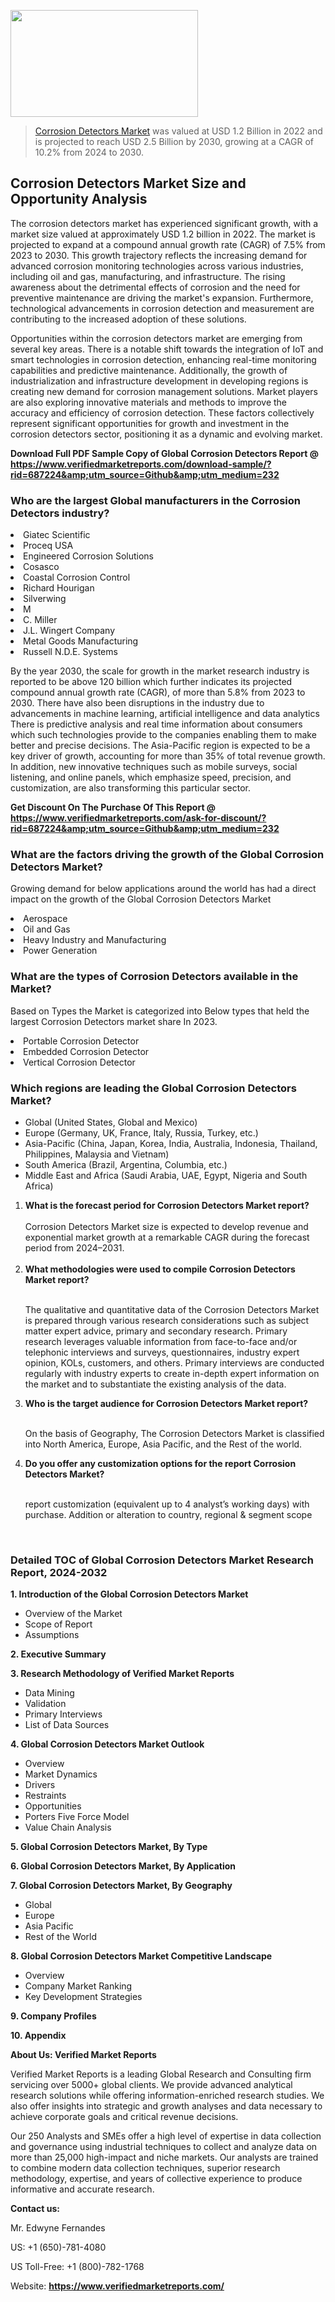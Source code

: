 <img src="https://ffe5etoiles.com/wp-content/uploads/2024/12/MST1-300x171.png" alt="" width="300" height="171" class="alignnone size-medium wp-image-20088" /><blockquote><p><p><a href="https://www.verifiedmarketreports.com/download-sample/?rid=687224&utm_source=Github&utm_medium=232" target="_blank">Corrosion Detectors Market</a> was valued at USD 1.2 Billion in 2022 and is projected to reach USD 2.5 Billion by 2030, growing at a CAGR of 10.2% from 2024 to 2030.</p></blockquote><p><h2>Corrosion Detectors Market Size and Opportunity Analysis</h2><p>The corrosion detectors market has experienced significant growth, with a market size valued at approximately USD 1.2 billion in 2022. The market is projected to expand at a compound annual growth rate (CAGR) of 7.5% from 2023 to 2030. This growth trajectory reflects the increasing demand for advanced corrosion monitoring technologies across various industries, including oil and gas, manufacturing, and infrastructure. The rising awareness about the detrimental effects of corrosion and the need for preventive maintenance are driving the market's expansion. Furthermore, technological advancements in corrosion detection and measurement are contributing to the increased adoption of these solutions.</p><p>Opportunities within the corrosion detectors market are emerging from several key areas. There is a notable shift towards the integration of IoT and smart technologies in corrosion detection, enhancing real-time monitoring capabilities and predictive maintenance. Additionally, the growth of industrialization and infrastructure development in developing regions is creating new demand for corrosion management solutions. Market players are also exploring innovative materials and methods to improve the accuracy and efficiency of corrosion detection. These factors collectively represent significant opportunities for growth and investment in the corrosion detectors sector, positioning it as a dynamic and evolving market.</p></p><p class=""><strong>Download Full PDF Sample Copy of Global Corrosion Detectors Report @ <a href="https://www.verifiedmarketreports.com/download-sample/?rid=687224&amp;utm_source=Github&amp;utm_medium=232" target="_blank">https://www.verifiedmarketreports.com/download-sample/?rid=687224&amp;utm_source=Github&amp;utm_medium=232</a></strong></p><h3 id="" class="">Who are the largest Global manufacturers in the Corrosion Detectors industry?</h3><p><li>Giatec Scientific</li><li> Proceq USA</li><li> Engineered Corrosion Solutions</li><li> Cosasco</li><li> Coastal Corrosion Control</li><li> Richard Hourigan</li><li> Silverwing</li><li> M</li><li>C. Miller</li><li> J.L. Wingert Company</li><li> Metal Goods Manufacturing</li><li> Russell N.D.E. Systems</li></p><div class=""><div class="" dir="" data-message-author-role="" data-message-id="" data-message-model-slug=""><div class=""><div class=""><div class=""><div class="" dir="" data-message-author-role="" data-message-id="" data-message-model-slug=""><div class=""><div class=""><p>By the year 2030, the scale for growth in the market research industry is reported to be above 120 billion which further indicates its projected compound annual growth rate (CAGR), of more than 5.8% from 2023 to 2030. There have also been disruptions in the industry due to advancements in machine learning, artificial intelligence and data analytics There is predictive analysis and real time information about consumers which such technologies provide to the companies enabling them to make better and precise decisions. The Asia-Pacific region is expected to be a key driver of growth, accounting for more than 35% of total revenue growth. In addition, new innovative techniques such as mobile surveys, social listening, and online panels, which emphasize speed, precision, and customization, are also transforming this particular sector.</p><p><strong>Get Discount On The Purchase Of This Report @&nbsp; <a href="https://www.verifiedmarketreports.com/ask-for-discount/?rid=687224&amp;utm_source=Github&amp;utm_medium=232" target="_blank">https://www.verifiedmarketreports.com/ask-for-discount/?rid=687224&amp;utm_source=Github&amp;utm_medium=232</a></strong></p></div></div></div></div></div></div></div></div><h3 id="" class="">What are the factors driving the growth of the Global Corrosion Detectors Market?</h3><p id="" class="">Growing demand for below applications around the world has had a direct impact on the growth of the Global Corrosion Detectors Market</p><p id="" class=""><li>Aerospace</li><li> Oil and Gas</li><li> Heavy Industry and Manufacturing</li><li> Power Generation</li></p><h3 id="" class="">What are the types of Corrosion Detectors available in the Market?</h3><p id="" class="">Based on Types the Market is categorized into Below types that held the largest Corrosion Detectors market share In 2023.</p><p id="" class=""><li>Portable Corrosion Detector</li><li> Embedded Corrosion Detector</li><li> Vertical Corrosion Detector</li></p><h3 id="" class="">Which regions are leading the Global Corrosion Detectors Market?</h3><ul><li>Global (United States, Global and Mexico)</li><li>Europe (Germany, UK, France, Italy, Russia, Turkey, etc.)</li><li>Asia-Pacific (China, Japan, Korea, India, Australia, Indonesia, Thailand, Philippines, Malaysia and Vietnam)</li><li>South America (Brazil, Argentina, Columbia, etc.)</li><li>Middle East and Africa (Saudi Arabia, UAE, Egypt, Nigeria and South Africa)</li></ul><p><ol><li><strong>What is the forecast period for Corrosion Detectors Market report?<br /></strong><br /><span data-sheets-root="1" data-sheets-value="{&quot;1&quot;:2,&quot;2&quot;:&quot;XXXX size is expected to develop revenue and exponential market growth at a remarkable CAGR during the forecast period from 2024&ndash;2030.&quot;}" data-sheets-userformat="{&quot;2&quot;:12674,&quot;4&quot;:{&quot;1&quot;:2,&quot;2&quot;:16776960},&quot;10&quot;:2,&quot;11&quot;:0,&quot;15&quot;:&quot;Arial&quot;,&quot;16&quot;:12}">Corrosion Detectors Market size is expected to develop revenue and exponential market growth at a remarkable CAGR during the forecast period from 2024&ndash;2031.</span><br /><br /></li><li><strong>What methodologies were used to compile Corrosion Detectors Market report?<br /><br /></strong><p>The qualitative and quantitative data of the&nbsp;Corrosion Detectors Market is prepared through various research considerations such as subject matter expert advice, primary and secondary research. Primary research leverages valuable information from face-to-face and/or telephonic interviews and surveys, questionnaires, industry expert opinion, KOLs, customers, and others. Primary interviews are conducted regularly with industry experts to create in-depth expert information on the market and to substantiate the existing analysis of the data.&nbsp;</p></li><li><strong>Who is the target audience for Corrosion Detectors Market report?<br /><br /></strong><p>On the basis of Geography, The&nbsp;Corrosion Detectors Market is classified into North America, Europe, Asia Pacific, and the Rest of the world.</p></li><li><strong>Do you offer any customization options for the report Corrosion Detectors Market?<br /><br /></strong><p>report customization (equivalent up to 4 analyst&rsquo;s working days) with purchase. Addition or alteration to country, regional &amp; segment scope</p><p>&nbsp;</p></li></ol></p><h3 id="" class="">Detailed TOC of Global Corrosion Detectors Market Research Report, 2024-2032</h3><p id="" class=""><strong>1. Introduction of the Global Corrosion Detectors Market</strong></p><ul><li>Overview of the Market</li><li>Scope of Report</li><li>Assumptions</li></ul><p id="" class=""><strong>2. Executive Summary</strong></p><p id="" class=""><strong>3. Research Methodology of&nbsp;Verified Market Reports</strong></p><ul><li>Data Mining</li><li>Validation</li><li>Primary Interviews</li><li>List of Data Sources</li></ul><p id="" class=""><strong>4. Global Corrosion Detectors Market Outlook</strong></p><ul><li>Overview</li><li>Market Dynamics</li><li>Drivers</li><li>Restraints</li><li>Opportunities</li><li>Porters Five Force Model</li><li>Value Chain Analysis</li></ul><p id="" class=""><strong>5. Global Corrosion Detectors Market, By&nbsp;Type</strong></p><p id="" class=""><strong>6. Global Corrosion Detectors Market, By Application</strong></p><p id="" class=""><strong>7. Global Corrosion Detectors Market, By Geography</strong></p><ul><li>Global</li><li>Europe</li><li>Asia Pacific</li><li>Rest of the World</li></ul><p id="" class=""><strong>8. Global Corrosion Detectors Market Competitive Landscape</strong></p><ul><li>Overview</li><li>Company Market Ranking</li><li>Key Development Strategies</li></ul><p id="" class=""><strong>9. Company Profiles</strong></p><p id="" class=""><strong>10. Appendix</strong></p><p id="" class=""><strong>About Us: Verified Market Reports</strong></p><p id="" class="">Verified Market Reports is a leading Global Research and Consulting firm servicing over 5000+ global clients. We provide advanced analytical research solutions while offering information-enriched research studies. We also offer insights into strategic and growth analyses and data necessary to achieve corporate goals and critical revenue decisions.</p><p id="" class="">Our 250 Analysts and SMEs offer a high level of expertise in data collection and governance using industrial techniques to collect and analyze data on more than 25,000 high-impact and niche markets. Our analysts are trained to combine modern data collection techniques, superior research methodology, expertise, and years of collective experience to produce informative and accurate research.</p><p id="" class=""><strong>Contact us:</strong></p><p id="" class="">Mr. Edwyne Fernandes</p><p id="" class="">US: +1 (650)-781-4080</p><p id="" class="">US Toll-Free: +1 (800)-782-1768</p><p id="" class="">Website: <a target="" data-test-app-aware-link=""><strong>https://www.verifiedmarketreports.com/</strong></a></p>
